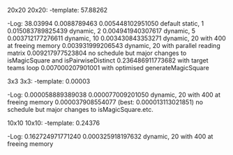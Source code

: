 20x20 20x20:
-template: 57.88262

-Log:
    38.03994
    0.0088789463
    0.005448102951050 default static, 1
    0.015083789825439 dynamic, 2
    0.004941940307617 dynamic, 5
    0.003712177276611 dynamic, 10
    0.003430843353271 dynamic, 20 with 400 at freeing memory
    0.003931999206543 dynamic, 20 with parallel reading matrix
    0.009217977523804 no schedule but major changes to isMagicSquare and isPairwiseDistinct
    0.236486911773682 with target teams loop
    0.007000207901001 with optimised generateMagicSquare


3x3 3x3:
-template: 0.00003

-Log:
    0.000058889389038
    0.000077009201050 dynamic, 20 with 400 at freeing memory
    0.000037908554077 (best: 0.000013113021851) no schedule but major changes to isMagicSquare.etc.


10x10 10x10:
-template: 0.24376

-Log:
    0.162724971771240
    0.000325918197632 dynamic, 20 with 400 at freeing memory
    